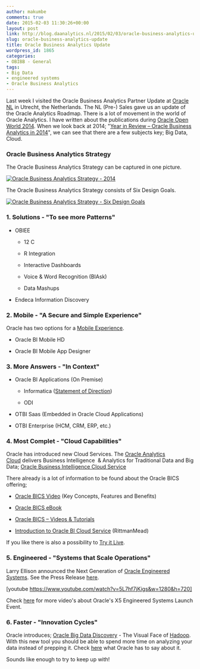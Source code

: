 ```yaml
---
author: makumbe
comments: true
date: 2015-02-03 11:30:26+00:00
layout: post
link: http://blog.daanalytics.nl/2015/02/03/oracle-business-analytics-update/
slug: oracle-business-analytics-update
title: Oracle Business Analytics Update
wordpress_id: 1865
categories:
- OBIBB - General
tags:
- Big Data
- engineered systems
- Oracle Business Analytics
---
```


Last week I visited the Oracle Business Analytics Partner Update at [Oracle NL](https://twitter.com/oracle_nl) in Utrecht, the Netherlands. The NL (Pre-) Sales gave us an update of the Oracle Analytics Roadmap. There is a lot of movement in the world of Oracle Analytics. I have written about the publications during [Oracle Open World 2014](https://obibb.wordpress.com/2014/10/10/oracle-openworld-2014-is-over-whats-next/). When we look back at 2014; "[Year in Review – Oracle Business Analytics in 2014](https://blogs.oracle.com/bi_pulse/entry/year_in_review_oracle_business1)", we can see that there are a few subjects key; Big Data, Cloud.


### Oracle Business Analytics Strategy


The Oracle Business Analytics Strategy can be captured in one picture.

[![Oracle Business Analytics Strategy - 2014](https://obibb.files.wordpress.com/2015/01/oracle-business-analytics-strategy-2014.png?w=680)](https://obibb.files.wordpress.com/2015/01/oracle-business-analytics-strategy-2014.png)

The Oracle Business Analytics Strategy consists of Six Design Goals.

[![Oracle Business Analytics Strategy - Six Design Goals](https://obibb.files.wordpress.com/2015/01/oracle-business-analytics-strategy-six-design-goals2-e1422485545170.png?w=680)](https://obibb.files.wordpress.com/2015/01/oracle-business-analytics-strategy-six-design-goals2-e1422485545170.png)


### 1. Solutions - "To see more Patterns"





	
  * OBIEE

	
    * 12 C

	
    * R Integration

	
    * Interactive Dashboards

	
    * Voice & Word Recognition (BIAsk)

	
    * Data Mashups




	
  * Endeca Information Discovery




### 2. Mobile - "A Secure and Simple Experience"


Oracle has two options for a [Mobile Experience](http://www.oracle.com/us/solutions/business-analytics/business-intelligence/bi-mobile/overview/index.html).



	
  * Oracle BI Mobile HD

	
  * Oracle BI Mobile App Designer




### 3. More Answers - "In Context"





	
  * Oracle BI Applications (On Premise)

	
    * Informatica ([Statement of Direction](https://obibb.wordpress.com/2014/10/24/statement-of-direction-for-oracle-business-intelligence-analytics-obia/))

	
    * ODI




	
  * OTBI Saas (Embedded in Oracle Cloud Applications)

	
  * OTBI Enterprise (HCM, CRM, ERP, etc.)




### 4. Most Complet - "Cloud Capabilities"


Oracle has introduced new Cloud Services. The [Oracle Analytics Cloud](https://cloud.oracle.com/analytic_applications) delivers Business Intelligence  & Analytics for Traditional Data and Big Data; [Oracle Business Intelligence Cloud Service](https://cloud.oracle.com/business_intelligence_saas)

There already is a lot of information to be found about the Oracle BICS offering;



	
  * [Oracle BICS Video](https://www.youtube.com/watch?v=9Uas5buZHrg) (Key Concepts, Features and Benefits)

	
  * [Oracle BICS eBook](https://cloud.oracle.com/_downloads/eBook_Platform_BI_Insight_File/Oracle_Business_Intelligence_Cloud_Service_Insight.pdf)

	
  * [Oracle BICS – Videos & Tutorials](http://docs.oracle.com/cloud/latest/reportingcs_use/reportingcs_videos.htm)

	
  * [Introduction to Oracle BI Cloud Service](http://www.rittmanmead.com/2014/09/introduction-to-oracle-bi-cloud-service-product-overview/) (RittmanMead)


If you like there is also a possibility to [Try it Live](http://www.oracle.com/technetwork/middleware/bi-foundation/bics-sample-2283629.html).


### 5. Engineered - "Systems that Scale Operations"


Larry Ellison announced the Next Generation of [Oracle Engineered Systems](https://www.oracle.com/engineered-systems/products.html). See the Press Release [here](https://www.oracle.com/corporate/pressrelease/data-center-012115.html).

[youtube https://www.youtube.com/watch?v=5L7hf7jKigs&w=1280&h=720]



Check [here](http://www.siliconangle.tv/oracles-x5-engineered-systems-launch-2015/) for more video's about Oracle's X5 Engineered Systems Launch Event.


### **6. Faster - "I**nnovation Cycles"


Oracle introduces; [Oracle Big Data Discovery](https://cloud.oracle.com/bigdatadiscovery) - The Visual Face of [Hadoop](http://www.cloudera.com/content/cloudera/en/training/library/apache-hadoop-ecosystem.html). With this new tool you should be able to spend more time on analyzing your data instead of prepping it. Check [here](http://medianetwork.oracle.com/video/player/3924632521001) what Oracle has to say about it.

Sounds like enough to try to keep up with!
